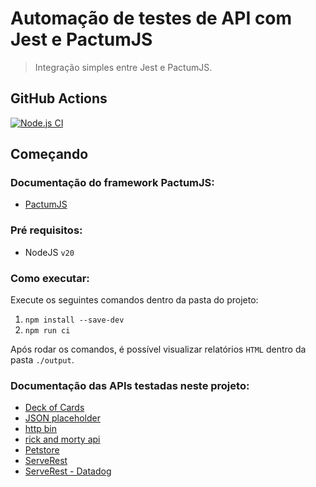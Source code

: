 # Automação de testes de API com Jest e PactumJS

> Integração simples entre Jest e PactumJS.

## GitHub Actions

[![Node.js CI](https://github.com/ardnaile/automacao-testes/actions/workflows/node.js.yml/badge.svg?branch=integration-test-jest)](https://github.com/ardnaile/automacao-testes/actions/workflows/node.js.yml)

## Começando

### Documentação do framework PactumJS:
 - [PactumJS](https://pactumjs.github.io/)

### Pré requisitos:
 - NodeJS `v20`

### Como executar:

Execute os seguintes comandos dentro da pasta do projeto:

 1. `npm install --save-dev`
 2. `npm run ci`

Após rodar os comandos, é possível visualizar relatórios `HTML` dentro da pasta `./output`. 

### Documentação das APIs testadas neste projeto: 
 - [Deck of Cards](https://deckofcardsapi.com/)
 - [JSON placeholder](https://jsonplaceholder.typicode.com/)
 - [http bin](http://httpbin.org/)
 - [rick and morty api](https://rickandmortyapi.com/documentation/#rest)
 - [Petstore](https://petstore.swagger.io/#/) 
 - [ServeRest](https://serverest.dev/#/)
 - [ServeRest - Datadog](https://p.datadoghq.eu/sb/421fcfee-35ec-11ee-b87f-da7ad0900005-2aaf85264a89d11b7001bcab452a266e?refresh_mode=sliding&theme=light&tpl_var_env%5B0%5D=serverest.dev&from_ts=1699931511294&to_ts=1699932411294&live=true)
 
